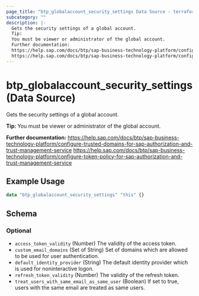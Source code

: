 ```yaml
---
page_title: "btp_globalaccount_security_settings Data Source - terraform-provider-btp"
subcategory: ""
description: |-
  Gets the security settings of a global account.
  Tip:
  You must be viewer or administrator of the global account.
  Further documentation:
  https://help.sap.com/docs/btp/sap-business-technology-platform/configure-trusted-domains-for-sap-authorization-and-trust-management-service
  https://help.sap.com/docs/btp/sap-business-technology-platform/configure-token-policy-for-sap-authorization-and-trust-management-service
---
```


# btp_globalaccount_security_settings (Data Source)

Gets the security settings of a global account.

__Tip:__
You must be viewer or administrator of the global account.

__Further documentation:__
<https://help.sap.com/docs/btp/sap-business-technology-platform/configure-trusted-domains-for-sap-authorization-and-trust-management-service>
<https://help.sap.com/docs/btp/sap-business-technology-platform/configure-token-policy-for-sap-authorization-and-trust-management-service>

## Example Usage

```terraform
data "btp_globalaccount_security_settings" "this" {}
```

<!-- schema generated by tfplugindocs -->
## Schema

### Optional

- `access_token_validity` (Number) The validity of the access token.
- `custom_email_domains` (Set of String) Set of domains which are allowed to be used for user authentication.
- `default_identity_provider` (String) The default identity provider which is used for noninteractive logon.
- `refresh_token_validity` (Number) The validity of the refresh token.
- `treat_users_with_same_email_as_same_user` (Boolean) If set to true, users with the same email are treated as same users.